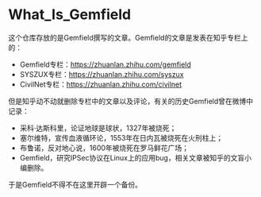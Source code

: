 # What_Is_Gemfield
这个仓库存放的是Gemfield撰写的文章。Gemfield的文章是发表在知乎专栏上的：
* Gemfield专栏：https://zhuanlan.zhihu.com/gemfield
* SYSZUX专栏：https://zhuanlan.zhihu.com/syszux 
* CivilNet专栏：https://zhuanlan.zhihu.com/civilnet 

但是知乎动不动就删除专栏中的文章以及评论，有关的历史Gemfield曾在微博中记录：

* 采科·达斯科里，论证地球是球状，1327年被烧死； 
* 塞尔维特，宣传血液循环论，1553年在日内瓦被烧死在火刑柱上； 
* 布鲁诺，反对地心说，1600年被烧死在罗马鲜花广场； 
* Gemfield，研究IPSec协议在Linux上的应用bug，相关文章被知乎的文盲小编删除。

于是Gemfield不得不在这里开辟一个备份。